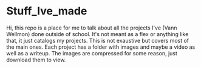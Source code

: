 # Stuff_Ive_made
Hi, this repo is a place for me to talk about all the projects I've (Vann Wellmon) done outside of school. It's not meant as a flex or anything like that, it just catalogs my projects. This is not exaustive but covers most of the main ones. Each project has a folder with images and maybe a video as well as a writeup. The images are compressed for some reason, just download them to view. 
